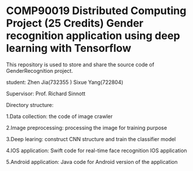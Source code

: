 #  COMP90019 Distributed Computing Project (25 Credits) Gender recognition application using deep learning with Tensorflow

This repository is used to store and share the source code of GenderRecognition project.


student: Zhen Jia(732355 ) 
         Sixue Yang(722804)
         
Supervisor: Prof. Richard Sinnott


Directory structure:

1.Data collection: the code of image crawler

2.Image preprocessing: processing the image for training purpose

3.Deep learing: construct CNN structure and train the classifier model

4.IOS application: Swift code for real-time face recognition IOS application 

5.Android application: Java code for Android version of the application
                         
